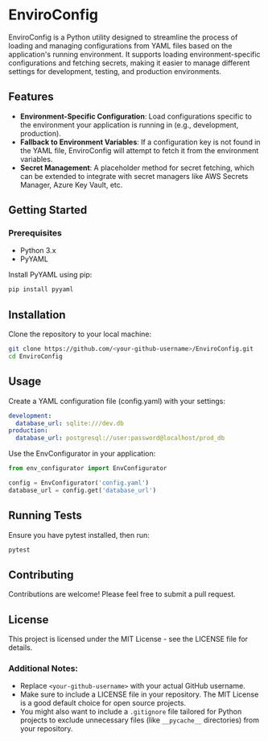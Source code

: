 # EnviroConfig

EnviroConfig is a Python utility designed to streamline the process of loading and managing configurations from YAML files based on the application's running environment. It supports loading environment-specific configurations and fetching secrets, making it easier to manage different settings for development, testing, and production environments.

## Features

- **Environment-Specific Configuration**: Load configurations specific to the environment your application is running in (e.g., development, production).
- **Fallback to Environment Variables**: If a configuration key is not found in the YAML file, EnviroConfig will attempt to fetch it from the environment variables.
- **Secret Management**: A placeholder method for secret fetching, which can be extended to integrate with secret managers like AWS Secrets Manager, Azure Key Vault, etc.

## Getting Started

### Prerequisites

- Python 3.x
- PyYAML

Install PyYAML using pip:

```bash
pip install pyyaml
```
## Installation
Clone the repository to your local machine:

```bash
git clone https://github.com/<your-github-username>/EnviroConfig.git
cd EnviroConfig
```

## Usage
Create a YAML configuration file (config.yaml) with your settings:

```yaml
development:
  database_url: sqlite:///dev.db
production:
  database_url: postgresql://user:password@localhost/prod_db
```

Use the EnvConfigurator in your application:

```python
from env_configurator import EnvConfigurator

config = EnvConfigurator('config.yaml')
database_url = config.get('database_url')
```


## Running Tests
Ensure you have pytest installed, then run:

```bash
pytest
```

## Contributing
Contributions are welcome! Please feel free to submit a pull request.

## License
This project is licensed under the MIT License - see the LICENSE file for details.


### Additional Notes:

- Replace `<your-github-username>` with your actual GitHub username.
- Make sure to include a LICENSE file in your repository. The MIT License is a good default choice for open source projects.
- You might also want to include a `.gitignore` file tailored for Python projects to exclude unnecessary files (like `__pycache__` directories) from your repository.
